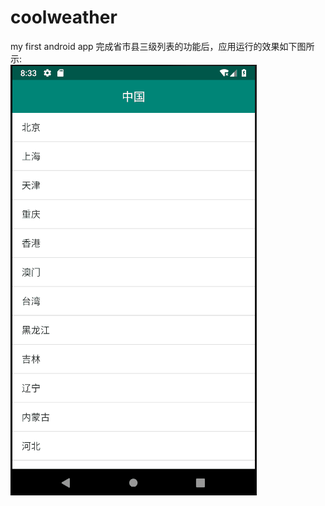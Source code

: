 # coolweather
my first android app
完成省市县三级列表的功能后，应用运行的效果如下图所示:    
![image](https://github.com/engstd/coolweather/blob/master/phase2.gif)    
